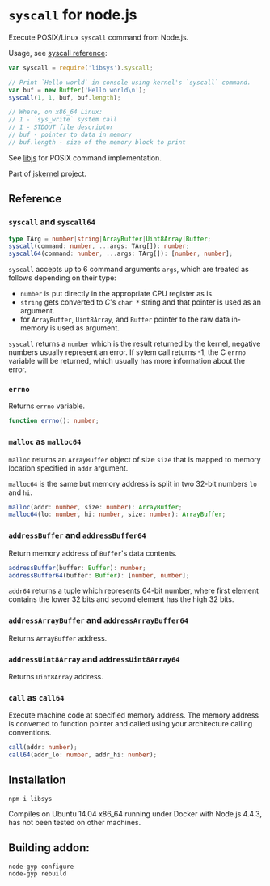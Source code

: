 # `syscall` for node.js

Execute POSIX/Linux `syscall` command from Node.js.

Usage, see [syscall reference](https://filippo.io/linux-syscall-table/):

```js
var syscall = require('libsys').syscall;

// Print `Hello world` in console using kernel's `syscall` command.
var buf = new Buffer('Hello world\n');
syscall(1, 1, buf, buf.length);

// Where, on x86_64 Linux:
// 1 - `sys_write` system call
// 1 - STDOUT file descriptor
// buf - pointer to data in memory
// buf.length - size of the memory block to print
```

See [libjs](http://www.npmjs.com/package/libjs) for POSIX command implementation.

Part of [jskernel](http://www.github.com/streamich/jskernel) project.

## Reference

### `syscall` and `syscall64`

```ts
type TArg = number|string|ArrayBuffer|Uint8Array|Buffer;
syscall(command: number, ...args: TArg[]): number;
syscall64(command: number, ...args: TArg[]): [number, number];
```

`syscall` accepts up to 6 command arguments `args`, which are treated as
follows depending on their type:

 - `number` is put directly in the appropriate CPU register as is.
 - `string` gets converted to *C*'s `char *` string and that pointer is used as an argument.
 - for `ArrayBuffer`, `Uint8Array`, and `Buffer` pointer to the raw data in-memory is used as argument.
    
`syscall` returns a `number` which is the result returned by the kernel,
negative numbers usually represent an error. If sytem call returns -1, the
C `errno` variable will be returned, which usually has more information about the error.
    
### `errno`

Returns `errno` variable.

```ts
function errno(): number;
```
  
### `malloc` as `malloc64`

`malloc` returns an `ArrayBuffer` object of size `size` that is mapped to memory location
specified in `addr` argument.

`malloc64` is the same but memory address is split in two 32-bit numbers `lo` and `hi`.

```ts
malloc(addr: number, size: number): ArrayBuffer;
malloc64(lo: number, hi: number, size: number): ArrayBuffer;
```

### `addressBuffer` and `addressBuffer64`

Return memory address of `Buffer`'s data contents.

```ts
addressBuffer(buffer: Buffer): number;
addressBuffer64(buffer: Buffer): [number, number];
```
    
`addr64` returns a tuple which represents 64-bit number, where first element contains the lower
32 bits and second element has the high 32 bits.

### `addressArrayBuffer` and `addressArrayBuffer64`

Returns `ArrayBuffer` address.

### `addressUint8Array` and `addressUint8Array64`

Returns `Uint8Array` address.

### `call` as `call64`

Execute machine code at specified memory address. The memory address is converted
to function pointer and called using your architecture calling conventions.

```ts
call(addr: number);
call64(addr_lo: number, addr_hi: number);
```
  
## Installation

    npm i libsys
    
Compiles on Ubuntu 14.04 x86_64 running under Docker with Node.js 4.4.3, has not
been tested on other machines.
    
## Building addon:
    
    node-gyp configure
    node-gyp rebuild
